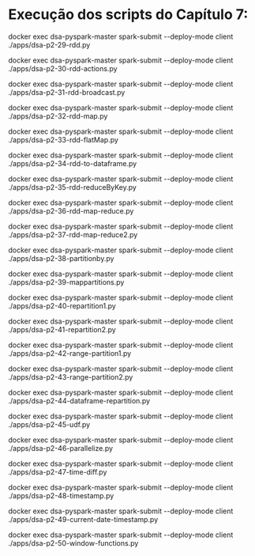 # Execução dos scripts do Capítulo 7:

docker exec dsa-pyspark-master spark-submit --deploy-mode client ./apps/dsa-p2-29-rdd.py

docker exec dsa-pyspark-master spark-submit --deploy-mode client ./apps/dsa-p2-30-rdd-actions.py

docker exec dsa-pyspark-master spark-submit --deploy-mode client ./apps/dsa-p2-31-rdd-broadcast.py

docker exec dsa-pyspark-master spark-submit --deploy-mode client ./apps/dsa-p2-32-rdd-map.py

docker exec dsa-pyspark-master spark-submit --deploy-mode client ./apps/dsa-p2-33-rdd-flatMap.py

docker exec dsa-pyspark-master spark-submit --deploy-mode client ./apps/dsa-p2-34-rdd-to-dataframe.py

docker exec dsa-pyspark-master spark-submit --deploy-mode client ./apps/dsa-p2-35-rdd-reduceByKey.py

docker exec dsa-pyspark-master spark-submit --deploy-mode client ./apps/dsa-p2-36-rdd-map-reduce.py

docker exec dsa-pyspark-master spark-submit --deploy-mode client ./apps/dsa-p2-37-rdd-map-reduce2.py

docker exec dsa-pyspark-master spark-submit --deploy-mode client ./apps/dsa-p2-38-partitionby.py

docker exec dsa-pyspark-master spark-submit --deploy-mode client ./apps/dsa-p2-39-mappartitions.py

docker exec dsa-pyspark-master spark-submit --deploy-mode client ./apps/dsa-p2-40-repartition1.py

docker exec dsa-pyspark-master spark-submit --deploy-mode client ./apps/dsa-p2-41-repartition2.py

docker exec dsa-pyspark-master spark-submit --deploy-mode client ./apps/dsa-p2-42-range-partition1.py

docker exec dsa-pyspark-master spark-submit --deploy-mode client ./apps/dsa-p2-43-range-partition2.py

docker exec dsa-pyspark-master spark-submit --deploy-mode client ./apps/dsa-p2-44-dataframe-repartition.py

docker exec dsa-pyspark-master spark-submit --deploy-mode client ./apps/dsa-p2-45-udf.py

docker exec dsa-pyspark-master spark-submit --deploy-mode client ./apps/dsa-p2-46-parallelize.py

docker exec dsa-pyspark-master spark-submit --deploy-mode client ./apps/dsa-p2-47-time-diff.py

docker exec dsa-pyspark-master spark-submit --deploy-mode client ./apps/dsa-p2-48-timestamp.py

docker exec dsa-pyspark-master spark-submit --deploy-mode client ./apps/dsa-p2-49-current-date-timestamp.py

docker exec dsa-pyspark-master spark-submit --deploy-mode client ./apps/dsa-p2-50-window-functions.py



